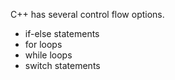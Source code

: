 C++ has several control flow options.

* if-else statements
* for loops
* while loops
* switch statements
